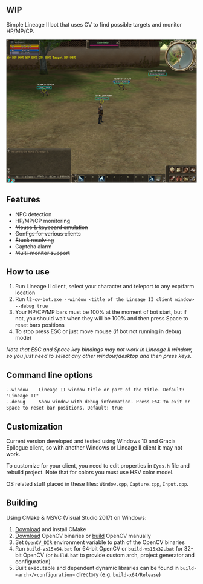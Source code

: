 ## WIP

Simple Lineage II bot that uses CV to find possible targets and monitor HP/MP/CP.

![Preview](preview.png)

## Features

* NPC detection
* HP/MP/CP monitoring
* ~~Mouse & keyboard emulation~~
* ~~Configs for various clients~~
* ~~Stuck resolving~~
* ~~Captcha alarm~~
* ~~Multi-monitor support~~

## How to use

1. Run Lineage II client, select your character and teleport to any exp/farm location
2. Run `l2-cv-bot.exe --window <title of the Lineage II client window> --debug true`
3. Your HP/CP/MP bars must be 100% at the moment of bot start, but if not, you should wait when they will be 100% and then press Space to reset bars positions
4. To stop press ESC or just move mouse (if bot not running in debug mode) 

*Note that ESC and Space key bindings may not work in Lineage II window, so you just need to select any other window/desktop and then press keys.*

## Command line options

```
--window    Lineage II window title or part of the title. Default: "Lineage II"
--debug     Show window with debug information. Press ESC to exit or Space to reset bar positions. Default: true
```

## Customization

Current version developed and tested using Windows 10 and Gracia Epilogue client, so with another Windows or Lineage II client it may not work.

To customize for your client, you need to edit properties in `Eyes.h` file and rebuild project. Note that for colors you must use HSV color model.

OS related stuff placed in these files: `Window.cpp`, `Capture.cpp`, `Input.cpp`.

## Building

Using CMake & MSVC (Visual Studio 2017) on Windows:

1. [Download](https://cmake.org/download/) and install CMake
2. [Download](https://opencv.org/releases.html) OpenCV binaries or [build](https://github.com/opencv/opencv) OpenCV manually
3. Set `OpenCV_DIR` environment variable to path of the OpenCV binaries
4. Run `build-vs15x64.bat` for 64-bit OpenCV or `build-vs15x32.bat` for 32-bit OpenCV (or `build.bat` to provide custom arch, project generator and configuration)
5. Built executable and dependent dynamic libraries can be found in `build-<arch>/<configuration>` directory (e.g. `build-x64/Release`)
